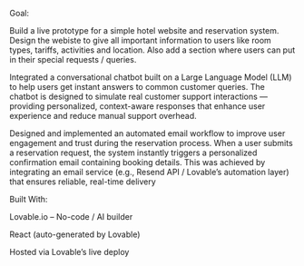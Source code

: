 Goal:

Build a live prototype for a simple hotel website and reservation system. Design the webiste to give all important information to users like room types, tariffs, activities and location. Also add a section where users can put in their special requests / queries. 

Integrated a conversational chatbot built on a Large Language Model (LLM) to help users get instant answers to common customer queries. The chatbot is designed to simulate real customer support interactions — providing personalized, context-aware responses that enhance user experience and reduce manual support overhead.

Designed and implemented an automated email workflow to improve user engagement and trust during the reservation process. When a user submits a reservation request, the system instantly triggers a personalized confirmation email containing booking details. This was achieved by integrating an email service (e.g., Resend API / Lovable’s automation layer) that ensures reliable, real-time delivery


Built With:

Lovable.io
 – No-code / AI builder

React (auto-generated by Lovable)

Hosted via Lovable’s live deploy
